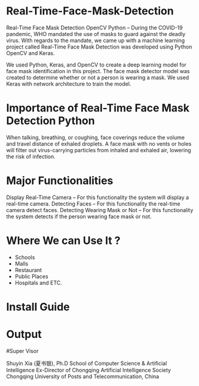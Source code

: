 # Real-Time-Face-Mask-Detection
Real-Time Face Mask Detection OpenCV Python – During the COVID-19 pandemic, WHO mandated the use of masks to guard against the deadly virus. With regards to the mandate, we came up with a machine learning project called Real-Time Face Mask Detection was developed using Python OpenCV and Keras.

We used Python, Keras, and OpenCV to create a deep learning model for face mask identification in this project. The face mask detector model was created to determine whether or not a person is wearing a mask. We used Keras with network architecture to train the model.


# Importance of Real-Time Face Mask Detection Python

When talking, breathing, or coughing, face coverings reduce the volume and travel distance of exhaled droplets. A face mask with no vents or holes will filter out virus-carrying particles from inhaled and exhaled air, lowering the risk of infection. 

# Major Functionalities

Display Real-Time Camera – For this functionality the system will display a real-time camera.
Detecting Faces – For this functionality the real-time camera detect faces.
Detecting Wearing Mask or Not – For this functionality the system detects if the person wearing face mask or not.


# Where We can Use It ? 
- Schools
- Malls
- Restaurant
- Public Places
- Hospitals and ETC.

# Install Guide 


# Output 


#Super Visor

Shuyin Xia (夏书银), Ph.D
School of Computer Science & Artificial Intelligence
Ex-Director of Chongqing Artificial Intelligence Society
Chongqing University of Posts and Telecommunication, China



